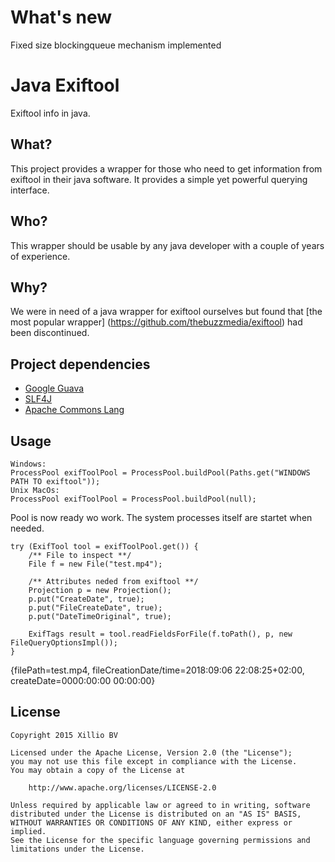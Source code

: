 # What's new
Fixed size blockingqueue mechanism implemented

# Java Exiftool
Exiftool info in java.

## What?
This project provides a wrapper for those who need to get information from exiftool in their java software.
It provides a simple yet powerful querying interface.

## Who?
This wrapper should be usable by any java developer with a couple of years of experience.

## Why?
We were in need of a java wrapper for exiftool ourselves but found that 
[the most popular wrapper] (https://github.com/thebuzzmedia/exiftool) had been discontinued.

## Project dependencies
- [Google Guava](https://github.com/google/guava)
- [SLF4J](https://github.com/qos-ch/slf4j)
- [Apache Commons Lang](https://github.com/apache/commons-lang)

## Usage
    Windows:
    ProcessPool exifToolPool = ProcessPool.buildPool(Paths.get("WINDOWS PATH TO exiftool"));
    Unix MacOs:
    ProcessPool exifToolPool = ProcessPool.buildPool(null);
Pool is now ready wo work. The system processes itself are startet when needed.
 
    try (ExifTool tool = exifToolPool.get()) {
        /** File to inspect **/
        File f = new File("test.mp4");
        
        /** Attributes neded from exiftool **/
        Projection p = new Projection();
        p.put("CreateDate", true);
        p.put("FileCreateDate", true);
        p.put("DateTimeOriginal", true);
        
        ExifTags result = tool.readFieldsForFile(f.toPath(), p, new FileQueryOptionsImpl());
    }
{filePath=test.mp4, fileCreationDate/time=2018:09:06 22:08:25+02:00, createDate=0000:00:00 00:00:00}

    
## License

    Copyright 2015 Xillio BV
    
    Licensed under the Apache License, Version 2.0 (the "License");
    you may not use this file except in compliance with the License.
    You may obtain a copy of the License at
    
        http://www.apache.org/licenses/LICENSE-2.0
    
    Unless required by applicable law or agreed to in writing, software
    distributed under the License is distributed on an "AS IS" BASIS,
    WITHOUT WARRANTIES OR CONDITIONS OF ANY KIND, either express or implied.
    See the License for the specific language governing permissions and
    limitations under the License.
